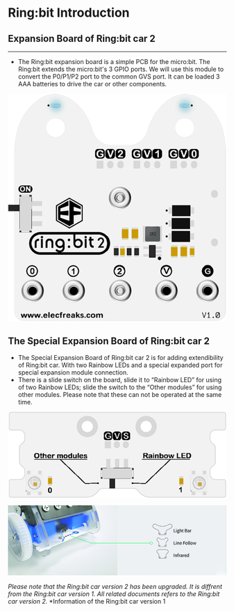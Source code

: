 # Ring:bit Introduction 

## Expansion Board of Ring:bit car 2 
---

- The Ring:bit expansion board is a simple PCB for the micro:bit. The Ring:bit extends the micro:bit's 3 GPIO ports. We will use this module to convert the P0/P1/P2 port to the common GVS port. It can be loaded 3 AAA batteries to drive the car or other components. 

![](./images/9hlUnYx.png)


## The Special Expansion Board of Ring:bit car 2 


- The Special Expansion Board of Ring:bit car 2 is for adding extendibility of Ring:bit car. With two Rainbow LEDs and a special expanded port for special expansion module connection.
- There is a slide switch on the board, slide it to “Rainbow LED” for using of two Rainbow LEDs; slide the switch to the “Other modules” for using other modules. Please note that these can not be operated at the same time.

![](./images/74l1cY4.png)

![](./images/MVoGDx1.jpg)

*Please note that the Ring:bit car version 2 has been upgraded. It is diffrent from the Ring:bit car version 1. All related documents refers to the Ring:bit car version 2.*
*Information of the Ring:bit car version 1 